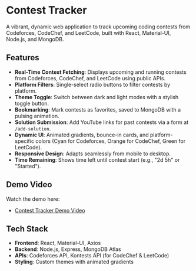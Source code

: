 # Contest Tracker

A vibrant, dynamic web application to track upcoming coding contests from Codeforces, CodeChef, and LeetCode, built with React, Material-UI, Node.js, and MongoDB.



## Features
- **Real-Time Contest Fetching**: Displays upcoming and running contests from Codeforces, CodeChef, and LeetCode using public APIs.
- **Platform Filters**: Single-select radio buttons to filter contests by platform.
- **Theme Toggle**: Switch between dark and light modes with a stylish toggle button.
- **Bookmarking**: Mark contests as favorites, saved to MongoDB with a pulsing animation.
- **Solution Submission**: Add YouTube links for past contests via a form at `/add-solution`.
- **Dynamic UI**: Animated gradients, bounce-in cards, and platform-specific colors (Cyan for Codeforces, Orange for CodeChef, Green for LeetCode).
- **Responsive Design**: Adapts seamlessly from mobile to desktop.
- **Time Remaining**: Shows time left until contest start (e.g., "2d 5h" or "Started").

## Demo Video
Watch the demo here:  
- [Contest Tracker Demo Video]([https://www.youtube.com/watch?v=VIDEO_ID](https://youtu.be/l8sScoIAZHA?feature=shared)) 


## Tech Stack
- **Frontend**: React, Material-UI, Axios
- **Backend**: Node.js, Express, MongoDB Atlas
- **APIs**: Codeforces API, Kontests API (for CodeChef & LeetCode)
- **Styling**: Custom themes with animated gradients

